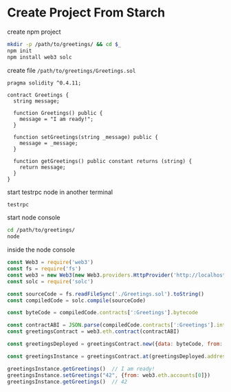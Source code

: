 # Create Project From Starch

create npm project

```bash
mkdir -p /path/to/greetings/ && cd $_
npm init
npm install web3 solc
```

create  file `/path/to/greetings/Greetings.sol`

```Solidity
pragma solidity ^0.4.11;

contract Greetings {
  string message;

  function Greetings() public {
    message = "I am ready!";
  }

  function setGreetings(string _message) public {
    message = _message;
  }

  function getGreetings() public constant returns (string) {
    return message;
  }
}
```

start testrpc node in another terminal

```bash
testrpc
```

start node console

```bash
cd /path/to/greetings/
node
```

inside the node console

```js
const Web3 = require('web3')
const fs = require('fs')
const web3 = new Web3(new Web3.providers.HttpProvider('http://localhost:8545'))
const solc = require('solc')

const sourceCode = fs.readFileSync('./Greetings.sol').toString()
const compiledCode = solc.compile(sourceCode)

const byteCode = compiledCode.contracts[':Greetings'].bytecode

const contractABI = JSON.parse(compiledCode.contracts[':Greetings'].interface)
const greetingsContract = web3.eth.contract(contractABI)

const greetingsDeployed = greetingsContract.new({data: byteCode, from: web3.eth.accounts[0], gas: 4700000})

const greetingsInstance = greetingsContract.at(greetingsDeployed.address)

greetingsInstance.getGreetings()  // I am ready!
greetingsInstance.setGreetings("42", {from: web3.eth.accounts[0]})
greetingsInstance.getGreetings()  // 42
```
